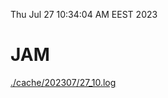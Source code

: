 Thu Jul 27 10:34:04 AM EEST 2023
# JAM
<a href='./cache/202307/27_10.log'>./cache/202307/27_10.log</a>
